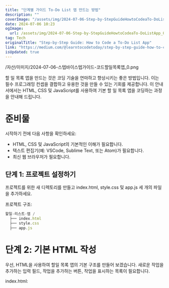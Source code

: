 ```yaml
---
title: "단계별 가이드 To-Do List 앱 만드는 방법"
description: ""
coverImage: "/assets/img/2024-07-06-Step-by-StepGuideHowtoCodeaTo-DoListApp_0.png"
date: 2024-07-06 10:23
ogImage: 
  url: /assets/img/2024-07-06-Step-by-StepGuideHowtoCodeaTo-DoListApp_0.png
tag: Tech
originalTitle: "Step-by-Step Guide: How to Code a To-Do List App"
link: "https://medium.com/@learntocodetoday/step-by-step-guide-how-to-code-a-to-do-list-app-87da81ab681e"
isUpdated: true
---
```




/자산/이미지/2024-07-06-스텝바이스텝가이드-코드할일목록앱\_0.png

할 일 목록 앱을 만드는 것은 코딩 기술을 연마하고 향상시키는 좋은 방법입니다. 이는 필수 프로그래밍 컨셉을 결합하고 유용한 것을 만들 수 있는 기회를 제공합니다. 이 안내서에서는 HTML, CSS 및 JavaScript를 사용하여 기본 할 일 목록 앱을 코딩하는 과정을 안내해 드립니다.

# 준비물

시작하기 전에 다음 사항을 확인하세요:

<div class="content-ad"></div>

- HTML, CSS 및 JavaScript의 기본적인 이해가 필요합니다.
- 텍스트 편집기(예: VSCode, Sublime Text, 또는 Atom)가 필요합니다.
- 최신 웹 브라우저가 필요합니다.

## 단계 1: 프로젝트 설정하기

프로젝트를 위한 새 디렉토리를 만들고 index.html, style.css 및 app.js 세 개의 파일을 추가하세요.

프로젝트 구조:

<div class="content-ad"></div>

```js
할일-리스트-앱 /
  ├── index.html
  ├── style.css
  ├── app.js
```

# 단계 2: 기본 HTML 작성

우선, HTML을 사용하여 할일 목록 앱의 기본 구조를 만들어 보겠습니다. 새로운 작업을 추가하는 입력 필드, 작업을 추가하는 버튼, 작업을 표시하는 목록이 필요합니다.

index.html:

<div class="content-ad"></div>

<!DOCTYPE html>
<html lang="en">
<head>
    <meta charset="UTF-8">
    <meta name="viewport" content="width=device-width…
